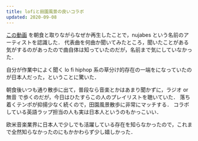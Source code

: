 ```yaml
---
title: lofiと田園風景の良いコラボ
updated: 2020-09-08
---
```


[この動画](https://youtu.be/I4WinKjiY4o) を朝食と取りながらなぜか再生したことで，nujabes という名前のアーティストを認識した．
代表曲を何曲か聞いてみたところ，聞いたことがある気がするのがあったので曲自体は知っていたのだが，名前まで気にしていなかった．

自分が作業中によく聞く lo fi hiphop 系の草分け的存在の一端をになっていたのが日本人だった，ということに驚いた．

朝食後いつも通り散歩に出て，普段なら音楽とかはあまり聞かずに，ラジオ or 無音 で歩くのだが，今日はひたすらこの人のプレイリストを聴いていた．
落ち着くテンポが抑揚少なく続くので，田園風景散歩に非常にマッチする．
コラボしている英語ラップ担当の人も実は日本人というのもかっこいい．

欧米音楽業界に日本人で少しでも活躍している存在を知らなかったので，これまで全然知らなかったのにもかかわらず少し嬉しかった．

